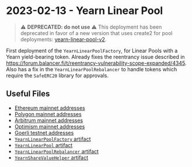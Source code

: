 # 2023-02-13 - Yearn Linear Pool

> ⚠️ **DEPRECATED: do not use** ⚠️
> This deployment has been deprecated in favor of a new version that uses create2 for pool deployments: [yearn-linear-pool-v2](../../20230409-yearn-linear-pool-v2/).

First deployment of the `YearnLinearPoolFactory`, for Linear Pools with a Yearn yield-bearing token.
Already fixes the reentrancy issue described in https://forum.balancer.fi/t/reentrancy-vulnerability-scope-expanded/4345.
Also has a fix in the `YearnLinearPoolRebalancer` to handle tokens which require the `SafeERC20` library for approvals.

## Useful Files

- [Ethereum mainnet addresses](./output/mainnet.json)
- [Polygon mainnet addresses](./output/polygon.json)
- [Arbitrum mainnet addresses](./output/arbitrum.json)
- [Optimism mainnet addresses](./output/optimism.json)
- [Goerli testnet addresses](./output/goerli.json)
- [`YearnLinearPoolFactory` artifact](./artifact/YearnLinearPoolFactory.json)
- [`YearnLinearPool` artifact](./artifact/YearnLinearPool.json)
- [`YearnLinearPoolRebalancer` artifact](./artifact/YearnLinearPoolRebalancer.json)
- [`YearnShareValueHelper` artifact](./artifact/YearnShareValueHelper.json)
